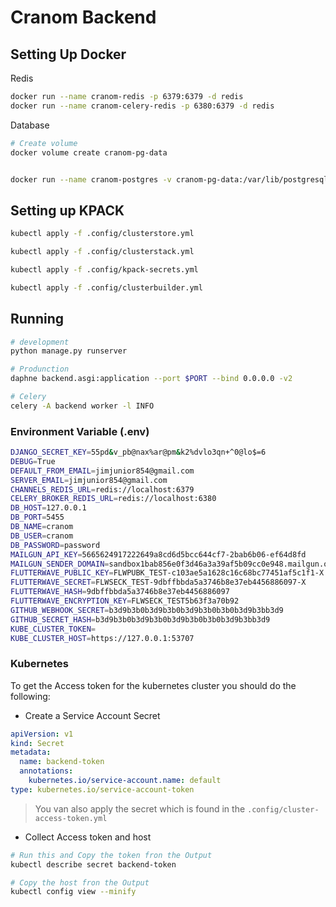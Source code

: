 # Cranom Backend

## Setting Up Docker

Redis

```bash
docker run --name cranom-redis -p 6379:6379 -d redis
docker run --name cranom-celery-redis -p 6380:6379 -d redis
```

Database

```sh
# Create volume
docker volume create cranom-pg-data


docker run --name cranom-postgres -v cranom-pg-data:/var/lib/postgresql/data -p 5455:5432 -e POSTGRES_PASSWORD=password -e POSTGRES_USER=cranom -e POSTGRES_DB=cranom -e PGDATA=/var/lib/postgresql/data/pgdata -d postgres
```

## Setting up KPACK

```sh
kubectl apply -f .config/clusterstore.yml

kubectl apply -f .config/clusterstack.yml

kubectl apply -f .config/kpack-secrets.yml 

kubectl apply -f .config/clusterbuilder.yml

```

## Running

```bash
# development
python manage.py runserver

# Produnction
daphne backend.asgi:application --port $PORT --bind 0.0.0.0 -v2

# Celery
celery -A backend worker -l INFO

```

### Environment Variable (.env)

```sh
DJANGO_SECRET_KEY=55pd&v_pb@nax%ar@pm&k2%dvlo3qn+^0@lo$=6
DEBUG=True
DEFAULT_FROM_EMAIL=jimjunior854@gmail.com
SERVER_EMAIL=jimjunior854@gmail.com
CHANNELS_REDIS_URL=redis://localhost:6379
CELERY_BROKER_REDIS_URL=redis://localhost:6380
DB_HOST=127.0.0.1
DB_PORT=5455
DB_NAME=cranom
DB_USER=cranom
DB_PASSWORD=password
MAILGUN_API_KEY=5665624917222649a8cd6d5bcc644cf7-2bab6b06-ef64d8fd
MAILGUN_SENDER_DOMAIN=sandbox1bab856e0f3d46a3a39af5b09cc0e948.mailgun.org
FLUTTERWAVE_PUBLIC_KEY=FLWPUBK_TEST-c103ae5a1628c16c68bc77451af5c1f1-X
FLUTTERWAVE_SECRET=FLWSECK_TEST-9dbffbbda5a3746b8e37eb4456886097-X
FLUTTERWAVE_HASH=9dbffbbda5a3746b8e37eb4456886097
FLUTTERWAVE_ENCRYPTION_KEY=FLWSECK_TEST5b63f3a70b92
GITHUB_WEBHOOK_SECRET=b3d9b3b0b3d9b3b0b3d9b3b0b3b0b3d9b3bb3d9
GITHUB_SECRET_HASH=b3d9b3b0b3d9b3b0b3d9b3b0b3b0b3d9b3bb3d9
KUBE_CLUSTER_TOKEN=
KUBE_CLUSTER_HOST=https://127.0.0.1:53707
```

### Kubernetes

To get the Access token for the kubernetes cluster you should do the following:

- Create a Service Account Secret

```yml
apiVersion: v1
kind: Secret
metadata:
  name: backend-token
  annotations:
    kubernetes.io/service-account.name: default
type: kubernetes.io/service-account-token
```

> You van also apply the secret which is found in the `.config/cluster-access-token.yml`

- Collect Access token and host

```bash
# Run this and Copy the token fron the Output
kubectl describe secret backend-token

# Copy the host fron the Output
kubectl config view --minify
```
